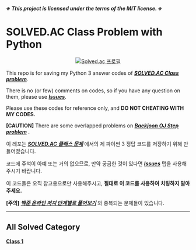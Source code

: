 
***※ This project is licensed under the terms of the MIT license. ※***

# SOLVED.AC Class Problem with Python

<div align = 'center'>
  
  [![Solved.ac 프로필](http://mazassumnida.wtf/api/v2/generate_badge?boj=movegreen)](https://solved.ac/movegreen)

</div>
  
This repo is for saving my Python 3 answer codes of [***SOLVED.AC Class problem***](https://solved.ac/class).

There is no (or few) comments on codes, so if you have any question on them, please use [***Issues***](https://github.com/WondooSeo/SOLVED_AC_Class_Problem_with_Python/issues).

Please use these codes for reference only, and **DO NOT CHEATING WITH MY CODES.**

**[CAUTION]** There are some overlapped problems on [***Baekjoon OJ Step problem***](https://github.com/WondooSeo/Baekjoon_OJ_Step_Problem_with_Python) .

이 레포는 [***SOLVED.AC 클래스 문제***](https://solved.ac/class) 에서의 제 파이썬 3 정답 코드를 저장하기 위해 만들어졌습니다.

코드에 주석이 아예 또는 거의 없으므로, 만약 궁금한 것이 있다면 [***Issues***](https://github.com/WondooSeo/SOLVED_AC_Class_Problem_with_Python/issues) 탭을 사용해주시기 바랍니다.

이 코드들은 오직 참고용으로만 사용해주시고, **절대로 이 코드를 사용하여 치팅하지 말아주세요.**

**[주의]** [***백준 온라인 저지 단계별로 풀어보기***](https://github.com/WondooSeo/Baekjoon_OJ_Step_Problem_with_Python) 와 중복되는 문제들이 있습니다.

---

## All Solved Category
**[Class 1](https://github.com/WondooSeo/SOLVED_AC_Class_Problem_with_Python/tree/main/Class%201) </br>**
